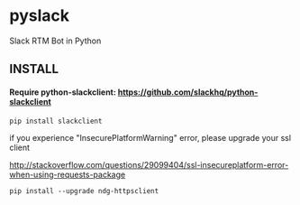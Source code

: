 pyslack
================
Slack RTM Bot in Python

INSTALL
----------

#### Require python-slackclient: https://github.com/slackhq/python-slackclient

    pip install slackclient

if you experience "InsecurePlatformWarning" error, please upgrade your ssl client

http://stackoverflow.com/questions/29099404/ssl-insecureplatform-error-when-using-requests-package

    pip install --upgrade ndg-httpsclient
